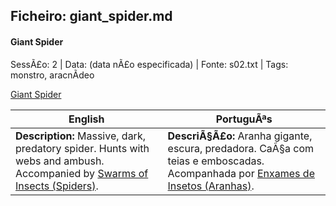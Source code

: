 ﻿## Ficheiro: giant_spider.md

#### Giant Spider

SessÃ£o: 2 | Data: (data nÃ£o especificada) | Fonte: s02.txt | Tags: monstro, aracnÃ­deo

[Giant Spider](giant_spider.png)

| English | PortuguÃªs |
|---------|-----------|
| **Description:** Massive, dark, predatory spider. Hunts with webs and ambush. Accompanied by [Swarms of Insects (Spiders)](swarms_of_insects_spiders.md). | **DescriÃ§Ã£o:** Aranha gigante, escura, predadora. CaÃ§a com teias e emboscadas. Acompanhada por [Enxames de Insetos (Aranhas)](swarms_of_insects_spiders.md). |


























